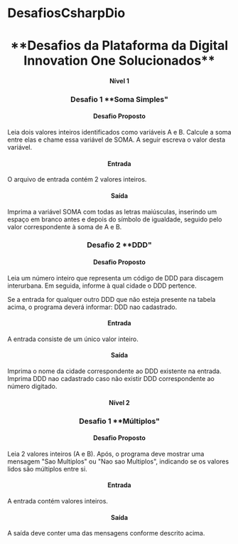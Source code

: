 # DesafiosCsharpDio

<h1 align="center">**Desafios da Plataforma da Digital Innovation One Solucionados**</h1>


<h4 align="center">Nível 1</h4>

<h3 align="center">Desafio 1 **Soma Simples"</h3>

<p align="center">
<h4 align="center">Desafio Proposto</h4>
Leia dois valores inteiros identificados como variáveis A e B. Calcule a soma entre elas e chame essa variável de SOMA.
A seguir escreva o valor desta variável.

<h4 align="center">Entrada</h4>
O arquivo de entrada contém 2 valores inteiros.

<h4 align="center">Saída</h4>
Imprima a variável SOMA com todas as letras maiúsculas, inserindo um espaço em branco antes e depois do símbolo de igualdade, seguido pelo valor correspondente à soma de A e B.
</p>



<h3 align="center">Desafio 2 **DDD"</h3>

<p align="center">
<h4 align="center">Desafio Proposto</h4>
Leia um número inteiro que representa um código de DDD para discagem interurbana. Em seguida, informe à qual cidade o DDD pertence.

Se a entrada for qualquer outro DDD que não esteja presente na tabela acima, o programa deverá informar:
DDD nao cadastrado.

<h4 align="center">Entrada</h4>
A entrada consiste de um único valor inteiro.

<h4 align="center">Saída</h4>
Imprima o nome da cidade correspondente ao DDD existente na entrada. Imprima DDD nao cadastrado caso não existir DDD correspondente ao número digitado.
</p>



<h4 align="center">Nível 2</h4>

<h3 align="center">Desafio 1 **Múltiplos"</h3>

<p align="center">
<h4 align="center">Desafio Proposto</h4>
Leia 2 valores inteiros (A e B). Após, o programa deve mostrar uma mensagem "Sao Multiplos" ou "Nao sao Multiplos", indicando se os valores lidos são múltiplos entre si.

<h4 align="center">Entrada</h4>
A entrada contém valores inteiros.

<h4 align="center">Saída</h4>
A saída deve conter uma das mensagens conforme descrito acima.
</p>